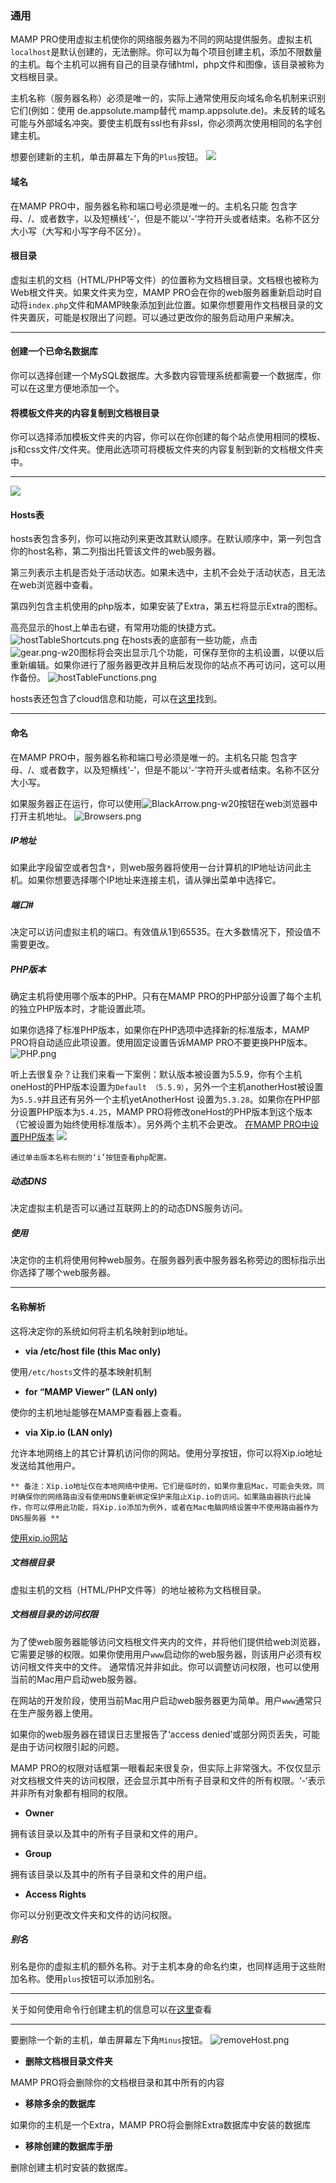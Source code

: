 ### 通用

MAMP PRO使用虚拟主机使你的网络服务器为不同的网站提供服务。虚拟主机`localhost`是默认创建的，无法删除。你可以为每个项目创建主机，添加不限数量的主机。每个主机可以拥有自己的目录存储html，php文件和图像，该目录被称为文档根目录。

主机名称（服务器名称）必须是唯一的，实际上通常使用反向域名命名机制来识别它们(例如：使用 de.appsolute.mamp替代 mamp.appsolute.de)。未反转的域名可能与外部域名冲突。要使主机既有ssl也有非ssl，你必须两次使用相同的名字创建主机。

想要创建新的主机，单击屏幕左下角的`Plus`按钮。
![](./media/OpenHost.png)

#### 域名

在MAMP PRO中，服务器名称和端口号必须是唯一的。主机名只能
包含字母、/、或者数字，以及短横线‘-’，但是不能以‘-’字符开头或者结束。名称不区分大小写（大写和小写字母不区分）。

#### 根目录

虚拟主机的文档（HTML/PHP等文件）的位置称为文档根目录。文档根也被称为Web根文件夹。如果文件夹为空，MAMP PRO会在你的web服务器重新启动时自动将`index.php`文件和MAMP映象添加到此位置。如果你想要用作文档根目录的文件夹置灰，可能是权限出了问题。可以通过更改你的服务启动用户来解决。

-------

#### 创建一个已命名数据库

你可以选择创建一个MySQL数据库。大多数内容管理系统都需要一个数据库，你可以在这里方便地添加一个。

#### 将模板文件夹的内容复制到文档根目录

你可以选择添加模板文件夹的内容，你可以在你创建的每个站点使用相同的模板、js和css文件/文件夹。使用此选项可将模板文件夹的内容复制到新的文档根文件夹中。

-------

![](./media/General.png)
#### Hosts表
hosts表包含多列，你可以拖动列来更改其默认顺序。在默认顺序中，第一列包含你的host名称，第二列指出托管该文件的web服务器。

第三列表示主机是否处于活动状态。如果未选中，主机不会处于活动状态，且无法在web浏览器中查看。

第四列包含主机使用的php版本，如果安装了Extra，第五栏将显示Extra的图标。

高亮显示的host上单击右键，有常用功能的快捷方式。
![hostTableShortcuts.png](./media/hostTableShortcuts.png)
在hosts表的底部有一些功能，点击![gear.png-w20](./media/gear.png)图标将会突出显示几个功能，可保存至你的主机设置，以便以后重新编辑。如果你进行了服务器更改并且稍后发现你的站点不再可访问，这可以用作备份。
![hostTableFunctions.png](./media/hostTableFunctions.png)

hosts表还包含了cloud信息和功能，可以在[这里](http://documentation.mamp.info/en/MAMP-PRO-Mac/Settings/Hosts/Cloud)找到。

-------

#### 命名

在MAMP PRO中，服务器名称和端口号必须是唯一的。主机名只能
包含字母、/、或者数字，以及短横线‘-’，但是不能以‘-’字符开头或者结束。名称不区分大小写。

如果服务器正在运行，你可以使用![BlackArrow.png-w20](./media/BlackArrow.png)按钮在web浏览器中打开主机地址。
![Browsers.png](./media/Browsers.png)

##### IP地址

如果此字段留空或者包含`*`，则web服务器将使用一台计算机的IP地址访问此主机。如果你想要选择哪个IP地址来连接主机，请从弹出菜单中选择它。

##### 端口#

决定可以访问虚拟主机的端口。有效值从1到65535。在大多数情况下，预设值不需要更改。

##### PHP版本

确定主机将使用哪个版本的PHP。只有在MAMP PRO的PHP部分设置了每个主机的独立PHP版本时，才能设置此项。

如果你选择了标准PHP版本，如果你在PHP选项中选择新的标准版本，MAMP PRO将自动适应此项设置。使用固定设置告诉MAMP PRO不要更换PHP版本。
![PHP.png](./media/PHP.png)

听上去很复杂？让我们来看一下案例：默认版本被设置为5.5.9，你有个主机oneHost的PHP版本设置为`Default （5.5.9）`，另外一个主机anotherHost被设置为`5.5.9`并且还有另外一个主机yetAnotherHost 设置为`5.3.28`。如果你在PHP部分设置PHP版本为`5.4.25`，MAMP PRO将修改oneHost的PHP版本到这个版本（它被设置为始终使用标准版本）。另外两个主机不会更改。
[在MAMP PRO中设置PHP版本](https://www.youtube.com/watch?v=fsOWq9k_OAc)
![](./media/phpInfo.png)

    通过单击版本名称右侧的‘i’按钮查看php配置。

##### 动态DNS
决定虚拟主机是否可以通过互联网上的的动态DNS服务访问。

##### 使用
决定你的主机将使用何种web服务。在服务器列表中服务器名称旁边的图标指示出你选择了哪个web服务器。


-------

#### 名称解析

这将决定你的系统如何将主机名映射到ip地址。

* **via /etc/host file (this Mac only)**

使用`/etc/hosts`文件的基本映射机制

* **for “MAMP Viewer” (LAN only)**

使你的主机地址能够在MAMP查看器上查看。

* **via Xip.io (LAN only)**

允许本地网络上的其它计算机访问你的网站。使用分享按钮，你可以将Xip.io地址发送给其他用户。

    ** 备注：Xip.io地址仅在本地网络中使用。它们是临时的，如果你重启Mac，可能会失效。同时确保你的网络路由没有使用DNS重新绑定保护来阻止Xip.io的访问。如果路由器执行此操作，你可以停用此功能，将Xip.io添加为例外，或者在Mac电脑网络设置中不使用路由器作为DNS服务器 **
[使用xip.io网站](https://www.youtube.com/watch?v=sYHPYCDvU1Q)

##### 文档根目录

虚拟主机的文档（HTML/PHP文件等）的地址被称为文档根目录。

##### 文档根目录的访问权限

为了使web服务器能够访问文档根文件夹内的文件，并将他们提供给web浏览器，它需要足够的权限。如果你使用用户`www`启动你的web服务器，则该用户必须有权访问根文件夹中的文件。
通常情况并非如此。你可以调整访问权限，也可以使用当前的Mac用户启动web服务器。

在网站的开发阶段，使用当前Mac用户启动web服务器更为简单。用户`www`通常只在生产服务器上使用。

如果你的web服务器在错误日志里报告了‘access denied’或部分网页丢失，可能是由于访问权限引起的问题。

MAMP PRO的权限对话框第一眼看起来很复杂，但实际上非常强大。不仅仅显示对文档根文件夹的访问权限，还会显示其中所有子目录和文件的所有权限。‘-’表示并非所有对象都有相同的权限。

* **Owner**

拥有该目录以及其中的所有子目录和文件的用户。

* **Group**

拥有该目录以及其中的所有子目录和文件的用户组。

* **Access Rights**

你可以分别更改文件夹和文件的访问权限。

##### 别名
别名是你的虚拟主机的额外名称。对于主机本身的命名约束，也同样适用于这些附加名称。使用`plus`按钮可以添加别名。


-------

关于如何使用命令行创建主机的信息可以在[这里](http://documentation.mamp.info/en/MAMP-PRO-Mac/How-Tos/General)查看

-------

要删除一个新的主机，单击屏幕左下角`Minus`按钮。
![removeHost.png](./media/removeHost.png)

* **删除文档根目录文件夹**

MAMP PRO将会删除你的文档根目录和其中所有的内容

* **移除多余的数据库**

如果你的主机是一个Extra，MAMP PRO将会删除Extra数据库中安装的数据库

* **移除创建的数据库手册**

删除创建主机时安装的数据库。

